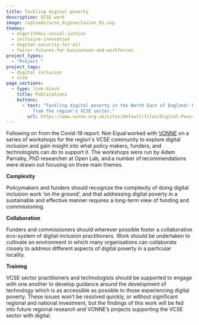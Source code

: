 ```yaml
---
title: Tackling digital poverty
description: VCSE work
image: /uploads/vcse_digiexclusion_01.svg
themes:
  - algorithmic-social-justice
  - inclusive-innovation
  - digital-security-for-all
  - fairer-futures-for-businesses-and-workforces
project_types:
  - "Project "
project_tags:
  - digital inclusion
  - vcse
page_sections:
  - type: link-block
    title: Publications
    buttons:
      - text: "Tackling digital poverty in the North East of England: Lessons learned
          from the region's VCSE sector."
        url: https://www.vonne.org.uk/sites/default/files/Digital-Poverty-NE.pdf
---
```

Following on from the Covid-19 report. Not-Equal worked with [VONNE](https://www.vonne.org.uk/tackling-digital-poverty-north-east-lessons-learned-regions-vcse-community) on a series of workshops for the region's VCSE community to explore digital inclusion and gain insight into what policy makers, funders, and technologists can do to support it. The workshops were run by Adam Parnaby, PhD researcher at Open Lab, and a number of recommendations were drawn out focusing on three main themes. 

**Complexity** 

Policymakers and funders should recognize the complexity of doing digital inclusion work ‘on the ground’, and that addressing digital poverty in a sustainable and effective manner requires a long-term view of funding and commissioning. 

**Collaboration** 

Funders and commissioners should wherever possible foster a collaborative eco-system of digital inclusion practitioners. Work should be undertaken to cultivate an environment in which many organisations can collaborate closely to address different aspects of digital poverty in a particular locality. 

**Training** 

VCSE sector practitioners and technologists should be supported to engage with one another to develop guidance around the development of technology which is as accessible as possible to those experiencing digital poverty. These issues won’t be resolved quickly, or without significant regional and national investment, but the findings of this work will be fed into future regional research and VONNE’s projects supporting the VCSE sector with digital.